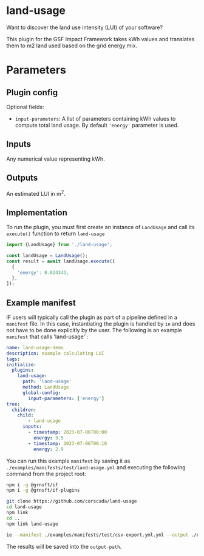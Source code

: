 # land-usage

Want to discover the land use intensity (LUI) of your software?

This plugin for the GSF Impact Framework takes kWh values and translates them to m2 land used based on the grid energy mix.

# Parameters

## Plugin config

Optional fields:

- `input-parameters`: A list of parameters containing kWh values to compute total land usage.
 By default `'energy'` parameter is used.

## Inputs

Any numerical value representing kWh.

## Outputs

An estimated LUI in m<sup>2</sup>.

## Implementation

To run the plugin, you must first create an instance of `LandUsage` and call its `execute()` function to return `land-usage`

```typescript
import {LandUsage} from './land-usage';

const landUsage = LandUsage();
const result = await landUsage.execute([
  {
    'energy': 0.024343,
  },
]);
```

## Example manifest

IF users will typically call the plugin as part of a pipeline defined in a `manifest`
file. In this case, instantiating the plugin is handled by
`ie` and does not have to be done explicitly by the user.
The following is an example `manifest` that calls 'land-usage'`:

```yaml
name: land-usage-demo
description: example calculating LUI
tags:
initialize:
  plugins:
    land-usage:
      path: 'land-usage'
      method: LandUsage
      global-config:
        input-parameters: ['energy']
tree:
  children:
    child:
        - land-usage
      inputs:
        - timestamp: 2023-07-06T00:00
          energy: 3.5
        - timestamp: 2023-07-06T00:10
          energy: 2.9
```

You can run this example `manifest` by saving it as `./examples/manifests/test/land-usage.yml` and executing the following command from the project root:

```sh
npm i -g @grnsft/if
npm i -g @grnsft/if-plugins

git clone https://github.com/corscada/land-usage
cd land-usage
npm link
cd ..
npm link land-usage

ie --manifest ./examples/manifests/test/csv-export.yml.yml --output ./examples/outputs/csv-export.yml.yml
```

The results will be saved into the `output-path`.
